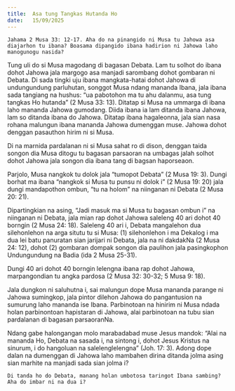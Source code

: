 ```yaml
---
title:  Asa tung Tangkas Hutanda Ho
date:   15/09/2025
---
```


`Jahama 2 Musa 33: 12-17. Aha do na pinangido ni Musa tu Jahowa asa diajarhon tu ibana? Boasama dipangido ibana hadirion ni Jahowa laho manogunogu nasida?`

Tung uli do si Musa magodang di bagasan Debata. Lam tu solhot do ibana dohot Jahowa jala margogo asa manjadi sarombang dohot gombaran ni Debata. Di sada tingki uju ibana mangkata-hatai dohot Jahowa di undungundung parluhutan, songgot Musa ndang mananda Ibana, jala ibana sada tangiang na hushus: “ua pabotohon ma tu ahu dalanmu, asa tung tangkas Ho hutanda” (2 Musa 33: 13). Ditatap si Musa na ummarga di ibana laho mananda Jahowa gumodang. Diida ibana ia lam ditanda ibana Jahowa, lam so ditanda ibana do Jahowa. Ditatap ibana hagaleonna, jala sian nasa rohana malungun ibana mananda Jahowa dumenggan muse. Jahowa dohot denggan pasauthon hirim ni si Musa.

Di na marnida pardalanan ni si Musa sahat ro di dison, denggan taida songon dia Musa ditogu tu bagasan parsaoran na umbagas jalah solhot dohot Jahowa jala songon dia ibana tang di bagsan haporseaon.

Parjolo, Musa nangkok tu dolok jala “tumopot Debata” (2 Musa 19: 3). Dungi borhat ma ibana “nangkok si Musa tu punsu ni dolok i” (2 Musa 19: 20) jala dungi mandapothon ombun, “tu na holom” na niinganan ni Debata (2 Musa 20: 21).

Dipartingkian na asing, “Jadi masuk ma si Musa tu bagasan ombun i” na niinganan ni Debata, jala mian rap dohot Jahowa saleleng 40 ari dohot 40 borngin (2 Musa 24: 18). Saleleng 40 ari i, Debata mangalehon dua silehonlehon na arga situtu tu si Musa: (1) silehonlehon i ma Dekalog i ma dua lei batu panuratan sian jarijari ni Debata, jala na ni dakdakNa (2 Musa 24: 12), dohot (2) gombaran dompak songon dia paulihon jala pasingkophon Undungundung na Badia (ida 2 Musa 25-31).

Dungi 40 ari dohot 40 borngin lelengna ibana rap dohot Jahowa, marpangondian tu angka pardosa (2 Musa 32: 30-32; 5 Musa 9: 18).

Jala dungkon ni saluhutna i, sai malungun dope Musa mananda parange ni Jahowa sumingkop, jala pintor dilehon Jahowa do pangantusion na sumurung laho mananda ise Ibana. Parbinotoan na hinirim ni Musa ndada holan parbinontoan hapistaran di Jahowa, alai parbinotoan na tubu sian pardalanan di bagasan parsaoranNa.

Ndang gabe halongangan molo marabadabad muse Jesus mandok: “Alai na mananda Ho, Debata na sasada i, na sintong i, dohot Jesus Kristus na sinurum, i do hangoluan na salelenglelengna” (Joh. 17: 3). Adong dope dalan na dumenggan di Jahowa laho mambahen dirina ditanda jolma asing sian marhite na manjadi sada sian jolma i?

`Di tanda ho do Debata, manang holan umbotosa taringot Ibana sambing? Aha do imbar ni na dua i?`